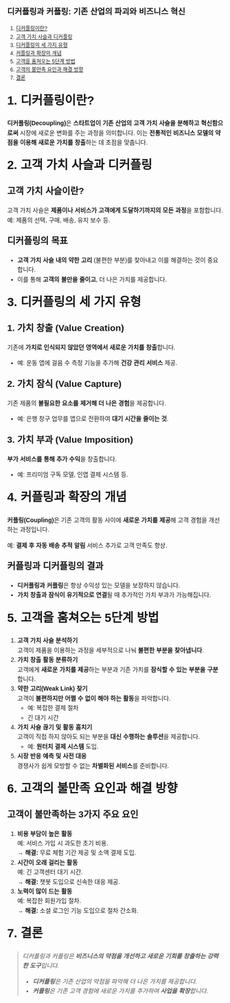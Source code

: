 <!DOCTYPE html>
<html lang="ko">
<head>
    <meta charset="UTF-8">
    <meta name="viewport" content="width=device-width, initial-scale=1.0">
    <title>디커플링과 커플링: 기존 산업의 파괴와 비즈니스 혁신</title>
    <style>
        body {
            font-family: Arial, sans-serif;
            line-height: 1.6;
        }
        .toc {
            font-size: 9pt; /* 기본 텍스트 크기 */
        }
        .toc h2 {
            font-size: 14pt; /* 서브 헤더 크기 */
        }
        h1, h2, h3, h4, h5, h6 {
            margin-top: 20px;
        }
        blockquote {
            border-left: 2px solid #ccc;
            padding-left: 10px;
            color: #555;
            font-style: italic;
        }
    </style>
</head>
<body>

<div class="toc">
    <h2>디커플링과 커플링: 기존 산업의 파괴와 비즈니스 혁신</h2>
    <ol>
        <li><a href="#1-디커플링이란?">디커플링이란?</a></li>
        <li><a href="#2-고객-가치-사슬과-디커플링">고객 가치 사슬과 디커플링</a></li>
        <li><a href="#3-디커플링의-세-가지-유형">디커플링의 세 가지 유형</a></li>
        <li><a href="#4-커플링과-확장의-개념">커플링과 확장의 개념</a></li>
        <li><a href="#5-고객을-훔쳐오는-5단계-방법">고객을 훔쳐오는 5단계 방법</a></li>
        <li><a href="#6-고객의-불만족-요인과-해결-방향">고객의 불만족 요인과 해결 방향</a></li>
        <li><a href="#7-결론">결론</a></li>
    </ol>
</div>

<h1 id="1-디커플링이란?">1. 디커플링이란?</h1>
<p><strong>디커플링(Decoupling)</strong>은 <strong>스타트업이 기존 산업의 고객 가치 사슬을 분해하고 혁신함으로써</strong> 시장에 새로운 변화를 주는 과정을 의미합니다. 이는 <strong>전통적인 비즈니스 모델의 약점을 이용해 새로운 가치를 창출</strong>하는 데 초점을 맞춥니다.</p>

<h1 id="2-고객-가치-사슬과-디커플링">2. 고객 가치 사슬과 디커플링</h1>
<h2>고객 가치 사슬이란?</h2>
<p>고객 가치 사슬은 <strong>제품이나 서비스가 고객에게 도달하기까지의 모든 과정</strong>을 포함합니다. 예: 제품의 선택, 구매, 배송, 유지 보수 등.</p>

<h2>디커플링의 목표</h2>
<ul>
    <li><strong>고객 가치 사슬 내의 약한 고리</strong> (불편한 부분)를 찾아내고 이를 해결하는 것이 중요합니다.</li>
    <li>이를 통해 <strong>고객의 불만을 줄이고</strong>, 더 나은 가치를 제공합니다.</li>
</ul>

<h1 id="3-디커플링의-세-가지-유형">3. 디커플링의 세 가지 유형</h1>

<h2>1. 가치 창출 (Value Creation)</h2>
<p>기존에 <strong>가치로 인식되지 않았던 영역에서 새로운 가치를 창출</strong>합니다.</p>
<ul>
    <li>예: 운동 앱에 걸음 수 측정 기능을 추가해 <strong>건강 관리 서비스</strong> 제공.</li>
</ul>

<h2>2. 가치 잠식 (Value Capture)</h2>
<p>기존 제품의 <strong>불필요한 요소를 제거해 더 나은 경험</strong>을 제공합니다.</p>
<ul>
    <li>예: 은행 창구 업무를 앱으로 전환하여 <strong>대기 시간을 줄이는 것</strong>.</li>
</ul>

<h2>3. 가치 부과 (Value Imposition)</h2>
<p><strong>부가 서비스를 통해 추가 수익</strong>을 창출합니다.</p>
<ul>
    <li>예: 프리미엄 구독 모델, 인앱 결제 시스템 등.</li>
</ul>

<h1 id="4-커플링과-확장의-개념">4. 커플링과 확장의 개념</h1>
<p><strong>커플링(Coupling)</strong>은 기존 고객의 활동 사이에 <strong>새로운 가치를 제공</strong>해 고객 경험을 개선하는 과정입니다.</p>
<p>예: <strong>결제 후 자동 배송 추적 알림</strong> 서비스 추가로 고객 만족도 향상.</p>

<h2>커플링과 디커플링의 결과</h2>
<ul>
    <li><strong>디커플링과 커플링</strong>은 항상 수익성 있는 모델을 보장하지 않습니다.</li>
    <li><strong>가치 창출과 잠식이 유기적으로 연결</strong>될 때 추가적인 가치 부과가 가능해집니다.</li>
</ul>

<h1 id="5-고객을-훔쳐오는-5단계-방법">5. 고객을 훔쳐오는 5단계 방법</h1>

<ol>
    <li><strong>고객 가치 사슬 분석하기</strong><br>
        고객이 제품을 이용하는 과정을 세부적으로 나눠 <strong>불편한 부분을 찾아냅니다</strong>.
    </li>
    <li><strong>가치 창출 활동 분류하기</strong><br>
        고객에게 <strong>새로운 가치를 제공</strong>하는 부분과 기존 가치를 <strong>잠식할 수 있는 부분을 구분</strong>합니다.
    </li>
    <li><strong>약한 고리(Weak Link) 찾기</strong><br>
        고객이 <strong>불편하지만 어쩔 수 없이 해야 하는 활동</strong>을 파악합니다.
        <ul>
            <li>예: 복잡한 결제 절차</li>
            <li>긴 대기 시간</li>
        </ul>
    </li>
    <li><strong>가치 사슬 끊기 및 활동 훔치기</strong><br>
        고객이 직접 하지 않아도 되는 부분을 <strong>대신 수행하는 솔루션</strong>을 제공합니다.
        <ul>
            <li>예: <strong>원터치 결제 시스템</strong> 도입.</li>
        </ul>
    </li>
    <li><strong>시장 반응 예측 및 사전 대응</strong><br>
        경쟁사가 쉽게 모방할 수 없는 <strong>차별화된 서비스</strong>를 준비합니다.
    </li>
</ol>

<h1 id="6-고객의-불만족-요인과-해결-방향">6. 고객의 불만족 요인과 해결 방향</h1>

<h2>고객이 불만족하는 3가지 주요 요인</h2>
<ol>
    <li><strong>비용 부담이 높은 활동</strong><br>
        예: 서비스 가입 시 과도한 초기 비용.<br>
        <strong>→ 해결:</strong> 무료 체험 기간 제공 및 소액 결제 도입.
    </li>
    <li><strong>시간이 오래 걸리는 활동</strong><br>
        예: 긴 고객센터 대기 시간.<br>
        <strong>→ 해결:</strong> 챗봇 도입으로 신속한 대응 제공.
    </li>
    <li><strong>노력이 많이 드는 활동</strong><br>
        예: 복잡한 회원가입 절차.<br>
        <strong>→ 해결:</strong> 소셜 로그인 기능 도입으로 절차 간소화.
    </li>
</ol>

<h1 id="7-결론">7. 결론</h1>
<blockquote>
    디커플링과 커플링은 <strong>비즈니스의 약점을 개선하고 새로운 기회를 창출하는 강력한 도구</strong>입니다.
    <ul>
        <li><strong>디커플링</strong>은 기존 산업의 약점을 파악해 더 나은 가치를 제공합니다.</li>
        <li><strong>커플링</strong>은 기존 고객 경험에 새로운 가치를 추가하여 <strong>사업을 확장</strong>합니다.</li>
    </ul>
</blockquote>

</body>
</html>
